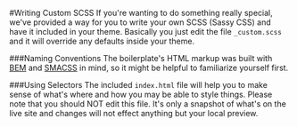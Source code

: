 #Writing Custom SCSS
If you're wanting to do something really special, we've provided a way for you to write your own SCSS (Sassy CSS) and have it included in your theme. Basically you just edit the file `_custom.scss` and it will override any defaults inside your theme.

###Naming Conventions
The boilerplate's HTML markup was built with [BEM](http://csswizardry.com/2013/01/mindbemding-getting-your-head-round-bem-syntax/) and [SMACSS](https://smacss.com/) in mind, so it might be helpful to familiarize yourself first.

###Using Selectors
The included `index.html` file will help you to make sense of what's where and how you may be able to style things. Please note that you should NOT edit this file. It's only a snapshot of what's on the live site and changes will not effect anything but your local preview.
